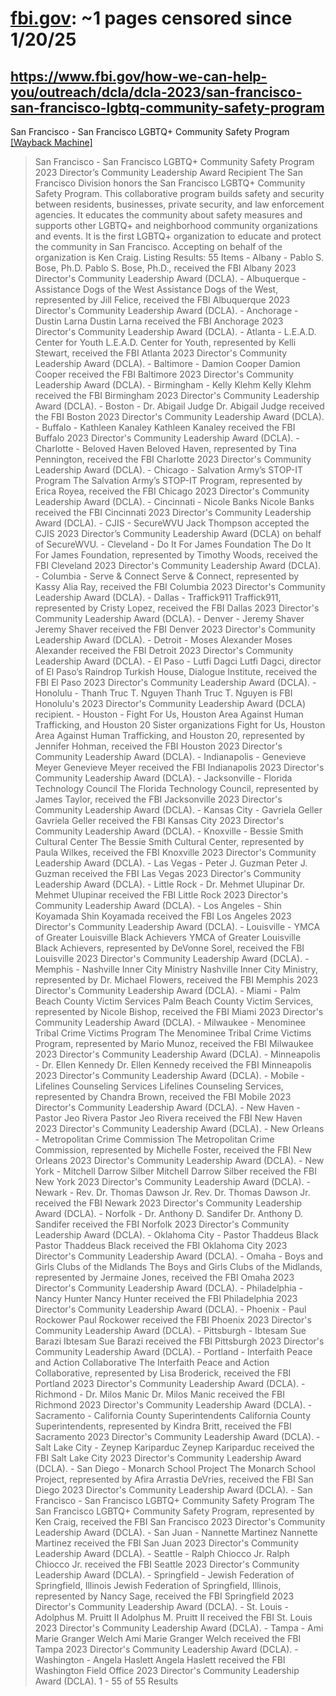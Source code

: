 



# [fbi.gov](fbi.gov): ~1 pages censored since 1/20/25

## https://www.fbi.gov/how-we-can-help-you/outreach/dcla/dcla-2023/san-francisco-san-francisco-lgbtq-community-safety-program


San Francisco - San Francisco LGBTQ+ Community Safety Program [[Wayback Machine]](https://web.archive.org/web/20240000000000*/https://www.fbi.gov/how-we-can-help-you/outreach/dcla/dcla-2023/san-francisco-san-francisco-lgbtq-community-safety-program)

> San Francisco - San Francisco LGBTQ+ Community Safety Program 2023 Director’s Community Leadership Award Recipient The San Francisco Division honors the San Francisco LGBTQ+ Community Safety Program. This collaborative program builds safety and security between residents, businesses, private security, and law enforcement agencies. It educates the community about safety measures and supports other LGBTQ+ and neighborhood community organizations and events. It is the first LGBTQ+ organization to educate and protect the community in San Francisco. Accepting on behalf of the organization is Ken Craig. Listing Results: 55 Items - Albany - Pablo S. Bose, Ph.D. Pablo S. Bose, Ph.D., received the FBI Albany 2023 Director's Community Leadership Award (DCLA). - Albuquerque - Assistance Dogs of the West Assistance Dogs of the West, represented by Jill Felice, received the FBI Albuquerque 2023 Director's Community Leadership Award (DCLA). - Anchorage - Dustin Larna Dustin Larna received the FBI Anchorage 2023 Director's Community Leadership Award (DCLA). - Atlanta - L.E.A.D. Center for Youth L.E.A.D. Center for Youth, represented by Kelli Stewart, received the FBI Atlanta 2023 Director's Community Leadership Award (DCLA). - Baltimore - Damion Cooper Damion Cooper received the FBI Baltimore 2023 Director's Community Leadership Award (DCLA). - Birmingham - Kelly Klehm Kelly Klehm received the FBI Birmingham 2023 Director's Community Leadership Award (DCLA). - Boston - Dr. Abigail Judge Dr. Abigail Judge received the FBI Boston 2023 Director's Community Leadership Award (DCLA). - Buffalo - Kathleen Kanaley Kathleen Kanaley received the FBI Buffalo 2023 Director's Community Leadership Award (DCLA). - Charlotte - Beloved Haven Beloved Haven, represented by Tina Pennington, received the FBI Charlotte 2023 Director's Community Leadership Award (DCLA). - Chicago - Salvation Army’s STOP-IT Program The Salvation Army’s STOP-IT Program, represented by Erica Royea, received the FBI Chicago 2023 Director's Community Leadership Award (DCLA). - Cincinnati - Nicole Banks Nicole Banks received the FBI Cincinnati 2023 Director's Community Leadership Award (DCLA). - CJIS - SecureWVU Jack Thompson accepted the CJIS 2023 Director’s Community Leadership Award (DCLA) on behalf of SecureWVU. - Cleveland - Do It For James Foundation The Do It For James Foundation, represented by Timothy Woods, received the FBI Cleveland 2023 Director's Community Leadership Award (DCLA). - Columbia - Serve & Connect Serve & Connect, represented by Kassy Alia Ray, received the FBI Columbia 2023 Director's Community Leadership Award (DCLA). - Dallas - Traffick911 Traffick911, represented by Cristy Lopez, received the FBI Dallas 2023 Director's Community Leadership Award (DCLA). - Denver - Jeremy Shaver Jeremy Shaver received the FBI Denver 2023 Director's Community Leadership Award (DCLA). - Detroit - Moses Alexander Moses Alexander received the FBI Detroit 2023 Director's Community Leadership Award (DCLA). - El Paso - Lutfi Dagci Lutfi Dagci, director of El Paso’s Raindrop Turkish House, Dialogue Institute, received the FBI El Paso 2023 Director's Community Leadership Award (DCLA). - Honolulu - Thanh Truc T. Nguyen Thanh Truc T. Nguyen is FBI Honolulu's 2023 Director's Community Leadership Award (DCLA) recipient. - Houston - Fight For Us, Houston Area Against Human Trafficking, and Houston 20 Sister organizations Fight for Us, Houston Area Against Human Trafficking, and Houston 20, represented by Jennifer Hohman, received the FBI Houston 2023 Director's Community Leadership Award (DCLA). - Indianapolis - Genevieve Meyer Genevieve Meyer received the FBI Indianapolis 2023 Director's Community Leadership Award (DCLA). - Jacksonville - Florida Technology Council The Florida Technology Council, represented by James Taylor, received the FBI Jacksonville 2023 Director's Community Leadership Award (DCLA). - Kansas City - Gavriela Geller Gavriela Geller received the FBI Kansas City 2023 Director's Community Leadership Award (DCLA). - Knoxville - Bessie Smith Cultural Center The Bessie Smith Cultural Center, represented by Paula Wilkes, received the FBI Knoxville 2023 Director's Community Leadership Award (DCLA). - Las Vegas - Peter J. Guzman Peter J. Guzman received the FBI Las Vegas 2023 Director's Community Leadership Award (DCLA). - Little Rock - Dr. Mehmet Ulupinar Dr. Mehmet Ulupinar received the FBI Little Rock 2023 Director's Community Leadership Award (DCLA). - Los Angeles - Shin Koyamada Shin Koyamada received the FBI Los Angeles 2023 Director's Community Leadership Award (DCLA). - Louisville - YMCA of Greater Louisville Black Achievers YMCA of Greater Louisville Black Achievers, represented by DeVonne Sorel, received the FBI Louisville 2023 Director's Community Leadership Award (DCLA). - Memphis - Nashville Inner City Ministry Nashville Inner City Ministry, represented by Dr. Michael Flowers, received the FBI Memphis 2023 Director's Community Leadership Award (DCLA). - Miami - Palm Beach County Victim Services Palm Beach County Victim Services, represented by Nicole Bishop, received the FBI Miami 2023 Director's Community Leadership Award (DCLA). - Milwaukee - Menominee Tribal Crime Victims Program The Menominee Tribal Crime Victims Program, represented by Mario Munoz, received the FBI Milwaukee 2023 Director's Community Leadership Award (DCLA). - Minneapolis - Dr. Ellen Kennedy Dr. Ellen Kennedy received the FBI Minneapolis 2023 Director's Community Leadership Award (DCLA). - Mobile - Lifelines Counseling Services Lifelines Counseling Services, represented by Chandra Brown, received the FBI Mobile 2023 Director's Community Leadership Award (DCLA). - New Haven - Pastor Jeo Rivera Pastor Jeo Rivera received the FBI New Haven 2023 Director's Community Leadership Award (DCLA). - New Orleans - Metropolitan Crime Commission The Metropolitan Crime Commission, represented by Michelle Foster, received the FBI New Orleans 2023 Director's Community Leadership Award (DCLA). - New York - Mitchell Darrow Silber Mitchell Darrow Silber received the FBI New York 2023 Director's Community Leadership Award (DCLA). - Newark - Rev. Dr. Thomas Dawson Jr. Rev. Dr. Thomas Dawson Jr. received the FBI Newark 2023 Director's Community Leadership Award (DCLA). - Norfolk - Dr. Anthony D. Sandifer Dr. Anthony D. Sandifer received the FBI Norfolk 2023 Director's Community Leadership Award (DCLA). - Oklahoma City - Pastor Thaddeus Black Pastor Thaddeus Black received the FBI Oklahoma City 2023 Director's Community Leadership Award (DCLA). - Omaha - Boys and Girls Clubs of the Midlands The Boys and Girls Clubs of the Midlands, represented by Jermaine Jones, received the FBI Omaha 2023 Director's Community Leadership Award (DCLA). - Philadelphia - Nancy Hunter Nancy Hunter received the FBI Philadelphia 2023 Director's Community Leadership Award (DCLA). - Phoenix - Paul Rockower Paul Rockower received the FBI Phoenix 2023 Director's Community Leadership Award (DCLA). - Pittsburgh - Ibtesam Sue Barazi Ibtesam Sue Barazi received the FBI Pittsburgh 2023 Director's Community Leadership Award (DCLA). - Portland - Interfaith Peace and Action Collaborative The Interfaith Peace and Action Collaborative, represented by Lisa Broderick, received the FBI Portland 2023 Director's Community Leadership Award (DCLA). - Richmond - Dr. Milos Manic Dr. Milos Manic received the FBI Richmond 2023 Director's Community Leadership Award (DCLA). - Sacramento - California County Superintendents California County Superintendents, represented by Kindra Britt, received the FBI Sacramento 2023 Director's Community Leadership Award (DCLA). - Salt Lake City - Zeynep Kariparduc Zeynep Kariparduc received the FBI Salt Lake City 2023 Director's Community Leadership Award (DCLA). - San Diego - Monarch School Project The Monarch School Project, represented by Afira Arrastia DeVries, received the FBI San Diego 2023 Director's Community Leadership Award (DCLA). - San Francisco - San Francisco LGBTQ+ Community Safety Program The San Francisco LGBTQ+ Community Safety Program, represented by Ken Craig, received the FBI San Francisco 2023 Director's Community Leadership Award (DCLA). - San Juan - Nannette Martinez Nannette Martinez received the FBI San Juan 2023 Director's Community Leadership Award (DCLA). - Seattle - Ralph Chiocco Jr. Ralph Chiocco Jr. received the FBI Seattle 2023 Director's Community Leadership Award (DCLA). - Springfield - Jewish Federation of Springfield, Illinois Jewish Federation of Springfield, Illinois, represented by Nancy Sage, received the FBI Springfield 2023 Director's Community Leadership Award (DCLA). - St. Louis - Adolphus M. Pruitt II Adolphus M. Pruitt II received the FBI St. Louis 2023 Director's Community Leadership Award (DCLA). - Tampa - Ami Marie Granger Welch Ami Marie Granger Welch received the FBI Tampa 2023 Director's Community Leadership Award (DCLA). - Washington - Angela Haslett Angela Haslett received the FBI Washington Field Office 2023 Director's Community Leadership Award (DCLA). 1 - 55 of 55 Results
